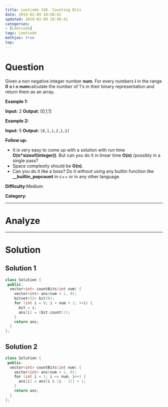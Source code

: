 ```yaml
---
title: Leetcode 338. Counting Bits
date: 2019-02-09 18:50:41
updated: 2019-02-09 18:50:41
categories: 
- [Leetcode]
tags: Leetcode
mathjax: true
top:
---
```


# Question

Given a non negative integer number  **num**. For every numbers  **i**  in the range  **0 ≤ i ≤ num**calculate the number of 1's in their binary representation and return them as an array.

**Example 1:**

**Input:** 2
**Output:** [0,1,1]

**Example 2:**

**Input:** 5
**Output:** `[0,1,1,2,1,2]`

**Follow up:**

- It is very easy to come up with a solution with run time  **O(n*sizeof(integer))**. But can you do it in linear time  **O(n)**  /possibly in a single pass?
- Space complexity should be  **O(n)**.
- Can you do it like a boss? Do it without using any builtin function like  **__builtin_popcount**  in c++ or in any other language.

**Difficulty**:Medium

**Category**:

<!-- more -->

------------

# Analyze

------------

# Solution

## Solution 1

```cpp
class Solution {
 public:
  vector<int> countBits(int num) {
    vector<int> ans(num + 1, 0);
    bitset<32> bit(0);
    for (int i = 0; i < num + 1; ++i) {
      bit = i;
      ans[i] = (bit.count());
    }
    return ans;
  }
};
```

## Solution 2

```cpp
class Solution {
 public:
  vector<int> countBits(int num) {
    vector<int> ans(num + 1, 0);
    for (int i = 1; i <= num; i++) {
      ans[i] = ans[i & (i - 1)] + 1;
    }
    return ans;
  }
};
```